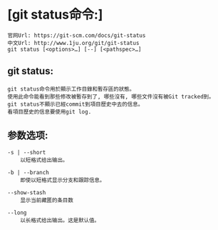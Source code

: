 # [git status命令:]
    官网Url: https://git-scm.com/docs/git-status
    中文Url: http://www.1ju.org/git/git-status
    git status [<options>…​] [--] [<pathspec>…​]

## git status:
    git status命令用於顯示工作目錄和暫存區的狀態。
    使用此命令能看到那些修改被暫存到了, 哪些沒有, 哪些文件沒有被Git tracked到。
    git status不顯示已經commit到項目歷史中去的信息。
    看項目歷史的信息要使用git log.

## 参数选项:
    -s | --short
        以短格式给出输出。

    -b | --branch
        即使以短格式显示分支和跟踪信息。

    --show-stash
        显示当前藏匿的条目数

    --long
        以长格式给出输出。这是默认值。
